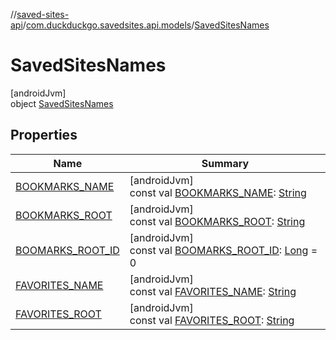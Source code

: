 //[saved-sites-api](../../../index.md)/[com.duckduckgo.savedsites.api.models](../index.md)/[SavedSitesNames](index.md)

# SavedSitesNames

[androidJvm]\
object [SavedSitesNames](index.md)

## Properties

| Name | Summary |
|---|---|
| [BOOKMARKS_NAME](-b-o-o-k-m-a-r-k-s_-n-a-m-e.md) | [androidJvm]<br>const val [BOOKMARKS_NAME](-b-o-o-k-m-a-r-k-s_-n-a-m-e.md): [String](https://kotlinlang.org/api/latest/jvm/stdlib/kotlin/-string/index.html) |
| [BOOKMARKS_ROOT](-b-o-o-k-m-a-r-k-s_-r-o-o-t.md) | [androidJvm]<br>const val [BOOKMARKS_ROOT](-b-o-o-k-m-a-r-k-s_-r-o-o-t.md): [String](https://kotlinlang.org/api/latest/jvm/stdlib/kotlin/-string/index.html) |
| [BOOMARKS_ROOT_ID](-b-o-o-m-a-r-k-s_-r-o-o-t_-i-d.md) | [androidJvm]<br>const val [BOOMARKS_ROOT_ID](-b-o-o-m-a-r-k-s_-r-o-o-t_-i-d.md): [Long](https://kotlinlang.org/api/latest/jvm/stdlib/kotlin/-long/index.html) = 0 |
| [FAVORITES_NAME](-f-a-v-o-r-i-t-e-s_-n-a-m-e.md) | [androidJvm]<br>const val [FAVORITES_NAME](-f-a-v-o-r-i-t-e-s_-n-a-m-e.md): [String](https://kotlinlang.org/api/latest/jvm/stdlib/kotlin/-string/index.html) |
| [FAVORITES_ROOT](-f-a-v-o-r-i-t-e-s_-r-o-o-t.md) | [androidJvm]<br>const val [FAVORITES_ROOT](-f-a-v-o-r-i-t-e-s_-r-o-o-t.md): [String](https://kotlinlang.org/api/latest/jvm/stdlib/kotlin/-string/index.html) |
